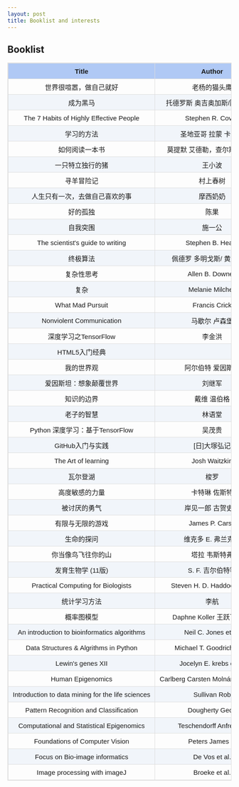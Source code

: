 ```yaml
---
layout: post
title: Booklist and interests
---
```

<style>
table {
    width: 100%; /*表格宽度*/
    max-width: 65em; /*表格最大宽度，避免表格过宽*/
    border: 1px solid #dedede; /*表格外边框设置*/
    margin: 15px auto; /*外边距*/
    border-collapse: collapse; /*使用单一线条的边框*/
    empty-cells: show; /*单元格无内容依旧绘制边框*/
    font-size: 15px;
    font-family: Arial;
}
table th,
table td {
  height: 35px; /*统一每一行的默认高度*/
  border: 1px solid #dedede; /*内部边框样式*/
  padding: 0 10px; /*内边距*/
}
table th {
    font-weight: bold; /*加粗*/
    text-align: center !important; /*内容居中，加上 !important 避免被 Markdown 样式覆盖*/
    background: rgba(100,149,237,0.5); /*背景色*/
}
table tbody tr:nth-child(2n) {
    background: rgba(158,188,226,0.12); 
}
table td:nth-child(1) {
    white-space: nowrap; 
}
table td:nth-child(2) {
    white-space: nowrap; 
}
table td:nth-child(3) {
    white-space: nowrap; 
}
table td:nth-child(4) {
    white-space: nowrap; 
}
</style>

## Booklist

|Title|Author|Finished|Review|
|:---:|:----:|:------:|:-----:|
|世界很喧嚣，做自己就好|老杨的猫头鹰|Y||
|成为黑马|托德罗斯 奥吉奥加斯/陈友勋 译|Y||
|The 7 Habits of Highly Effective People|Stephen R. Covey|Y||
|学习的方法|圣地亚哥 拉蒙 卡哈尔|Y||
|如何阅读一本书|莫提默 艾德勒，查尔斯 范多伦|Y||
|一只特立独行的猪|王小波|Y||
|寻羊冒险记|村上春树|Y||
|人生只有一次，去做自己喜欢的事|摩西奶奶|Y||
|好的孤独|陈果|Y||
|自我突围|施一公|||
|The scientist's guide to writing|Stephen B. Heard|||
|终极算法|佩德罗 多明戈斯/ 黄芳萍 译|||
|复杂性思考|Allen B. Downey|||
|复杂|Melanie Milchell|||
|What Mad Pursuit|Francis Crick|||
|Nonviolent Communication|马歇尔 卢森堡|||
|深度学习之TensorFlow|李金洪|||
|HTML5入门经典||||
|我的世界观|阿尔伯特 爱因斯坦|||
|爱因斯坦：想象颠覆世界|刘继军|||
|知识的边界|戴维 温伯格|||
|老子的智慧|林语堂|||
|Python 深度学习：基于TensorFlow|吴茂贵|||
|GitHub入门与实践|[日]大塚弘记|||
|The Art of learning|Josh Waitzkin|||
|瓦尔登湖|梭罗|||
|高度敏感的力量|卡特琳 佐斯特|||
|被讨厌的勇气|岸见一郎 古贺史健|||
|有限与无限的游戏|James P. Carse|||
|生命的探问|维克多 E. 弗兰克尔|||
|你当像鸟飞往你的山|塔拉 韦斯特弗|||
|发育生物学 (11版)|S. F. 吉尔伯特等|||
|Practical Computing for Biologists|Steven H. D. Haddock et al.|||
|统计学习方法|李航|||
|概率图模型|Daphne Koller 王跃飞等 译|||
|An introduction to bioinformatics algorithms|Neil C. Jones et al.|||
|Data Structures & Algrithms in Python|Michael T. Goodrich et al. |||
|Lewin's genes XII|Jocelyn E. krebs et al.|||
|Human Epigenomics|Carlberg Carsten Molnár Ferdinand|||
|Introduction to data mining for the life sciences|Sullivan Rob|||
|Pattern Recognition and Classification|Dougherty Geoff|||
|Computational and Statistical Epigenomics|Teschendorff Anfrew E.|||
|Foundations of Computer Vision|Peters James F.|||
|Focus on Bio-image informatics|De Vos et al.|||
|Image processing with imageJ|Broeke et al.|||

